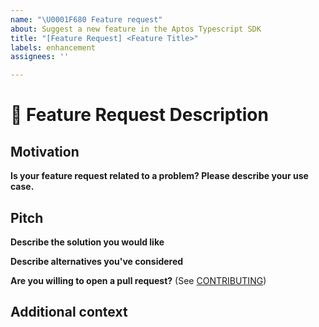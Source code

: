 ```yaml
---
name: "\U0001F680 Feature request"
about: Suggest a new feature in the Aptos Typescript SDK
title: "[Feature Request] <Feature Title>"
labels: enhancement
assignees: ''

---
```


# 🚀 Feature Request Description

<!--  A clear description of the feature being requested -->

## Motivation

**Is your feature request related to a problem? Please describe your use case.**
<!-- A clear description of what the problem is. Ex. I'm always frustrated when I try to do [...] -->

<!-- Please link to any relevant issues or other pull requests! -->

## Pitch

**Describe the solution you would like**
<!-- A clear description of your expected feature behavior. -->

**Describe alternatives you've considered**
<!-- A clear and concise description of any alternative solutions or features you've considered. -->

**Are you willing to open a pull request?** (See [CONTRIBUTING](../../CONTRIBUTING.md))

## Additional context

<!-- Add any other context or screenshots about the feature request here. -->
